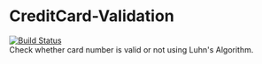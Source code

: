 # CreditCard-Validation
[![Build Status](https://travis-ci.com/tyagimehul/CreditCard-Validation.svg?branch=main)](https://travis-ci.com/tyagimehul/CreditCard-Validation)</br>
Check whether card number is valid or not using Luhn's Algorithm.

